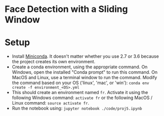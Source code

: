 # Face Detection with a Sliding Window

# Setup
- Install [Miniconda](https://conda.io/miniconda). It doesn't matter whether you use 2.7 or 3.6 because the project creates its own environment.
- Create a conda environment, using the appropriate command. On Windows, open the installed "Conda prompt" to run this command. On MacOS and Linux, use a terminal window to run the command. Modify the command based on your OS ('linux', 'mac', or 'win'): `conda env create -f environment_<OS>.yml`
- This should create an environment named `fr`. Activate it using the following Windows command: `activate fr` or the following MacOS / Linux command: `source activate fr`.
- Run the notebook using: `jupyter notebook ./code/proj5.ipynb`
